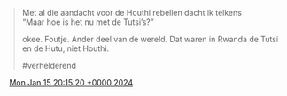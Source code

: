 > Met al die aandacht voor de Houthi rebellen dacht ik telkens  
> “Maar hoe is het nu met de Tutsi’s?”  
>   
> okee\. Foutje\. Ander deel van de wereld\. Dat waren in Rwanda de Tutsi en de Hutu, niet Houthi\.  
>   
> \#verhelderend

<img src="../../media/tweet.ico" width="12" /> [Mon Jan 15 20:15:20 +0000 2024](https://twitter.com/DromerDenker/status/1746989463316676838)